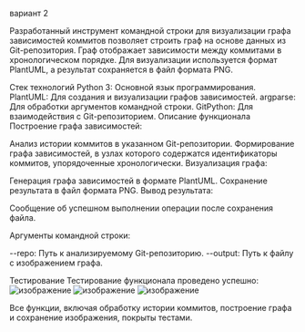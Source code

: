 вариант 2

Разработанный инструмент командной строки для визуализации графа зависимостей коммитов позволяет строить граф на основе данных из Git-репозитория. Граф отображает зависимости между коммитами в хронологическом порядке. Для визуализации используется формат PlantUML, а результат сохраняется в файл формата PNG.

Стек технологий
Python 3: Основной язык программирования.
PlantUML: Для создания и визуализации графов зависимостей.
argparse: Для обработки аргументов командной строки.
GitPython: Для взаимодействия с Git-репозиторием.
Описание функционала
Построение графа зависимостей:

Анализ истории коммитов в указанном Git-репозитории.
Формирование графа зависимостей, в узлах которого содержатся идентификаторы коммитов, упорядоченные хронологически.
Визуализация графа:

Генерация графа зависимостей в формате PlantUML.
Сохранение результата в файл формата PNG.
Вывод результата:

Сообщение об успешном выполнении операции после сохранения файла.

Аргументы командной строки:

--repo: Путь к анализируемому Git-репозиторию.
--output: Путь к файлу с изображением графа.

Тестирование
Тестирование функционала проведено успешно:
![изображение](https://github.com/user-attachments/assets/ebeb4981-b17f-4c03-ae9c-ac443ee6c838)
![изображение](https://github.com/user-attachments/assets/0e2f1a3b-c7f7-4897-a6f7-da026f000364)
![изображение](https://github.com/user-attachments/assets/3f6fa521-1be8-429e-9329-4cc2a3d760b1)

Все функции, включая обработку истории коммитов, построение графа и сохранение изображения, покрыты тестами.
